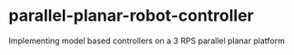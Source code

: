 # parallel-planar-robot-controller
Implementing model based controllers on a 3 RPS parallel planar platform
